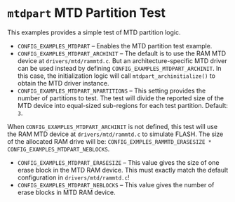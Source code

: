 # `mtdpart` MTD Partition Test

This examples provides a simple test of MTD partition logic.

  - `CONFIG_EXAMPLES_MTDPART` – Enables the MTD partition test example.
  - `CONFIG_EXAMPLES_MTDPART_ARCHINIT` – The default is to use the RAM
    MTD device at `drivers/mtd/rammtd.c`. But an architecture-specific
    MTD driver can be used instead by defining
    `CONFIG_EXAMPLES_MTDPART_ARCHINIT`. In this case, the initialization
    logic will call `mtdpart_archinitialize()` to obtain the MTD driver
    instance.
  - `CONFIG_EXAMPLES_MTDPART_NPARTITIONS` – This setting provides the
    number of partitions to test. The test will divide the reported size
    of the MTD device into equal-sized sub-regions for each test
    partition. Default: `3`.

When `CONFIG_EXAMPLES_MTDPART_ARCHINIT` is not defined, this test will
use the RAM MTD device at `drivers/mtd/rammtd.c` to simulate FLASH. The
size of the allocated RAM drive will be:
`CONFIG_EXMPLES_RAMMTD_ERASESIZE * CONFIG_EXAMPLES_MTDPART_NEBLOCKS`.

  - `CONFIG_EXAMPLES_MTDPART_ERASESIZE` – This value gives the size of
    one erase block in the MTD RAM device. This must exactly match the
    default configuration in `drivers/mtd/rammtd.c`\!
  - `CONFIG_EXAMPLES_MTDPART_NEBLOCKS` – This value gives the number of
    erase blocks in MTD RAM device.
